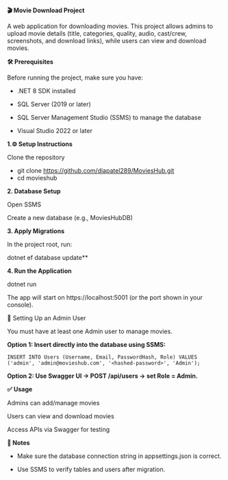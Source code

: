 **🎬 Movie Download Project**

A web application for downloading movies. This project allows admins to upload movie details (title, categories, quality, audio, cast/crew, screenshots, and download links), while users can view and download movies.


**🛠️ Prerequisites**

Before running the project, make sure you have:

* .NET 8 SDK installed

* SQL Server (2019 or later)

* SQL Server Management Studio (SSMS) to manage the database

* Visual Studio 2022 or later
  

**1.⚙️ Setup Instructions**

Clone the repository

* git clone https://github.com/diapatel289/MoviesHub.git
*  cd movieshub

**2. Database Setup**

Open SSMS

Create a new database (e.g., MoviesHubDB)

**3. Apply Migrations**

In the project root, run:

dotnet ef database update**

**4. Run the Application**

dotnet run

The app will start on https://localhost:5001 (or the port shown in your console).


👤 Setting Up an Admin User

You must have at least one Admin user to manage movies.

**Option 1: Insert directly into the database using SSMS:**

``` INSERT INTO Users (Username, Email, PasswordHash, Role) VALUES ('admin', 'admin@movieshub.com', '<hashed-password>', 'Admin'); ```


**Option 2: Use Swagger UI → POST /api/users → set Role = Admin.**


**✅ Usage**

Admins can add/manage movies

Users can view and download movies

Access APIs via Swagger for testing

**📌 Notes**

* Make sure the database connection string in appsettings.json is correct.

* Use SSMS to verify tables and users after migration.
